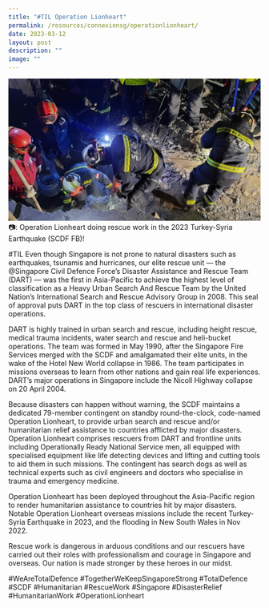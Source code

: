 ```yaml
---
title: "#TIL Operation Lionheart"
permalink: /resources/connexionsg/operationlionheart/
date: 2023-03-12
layout: post
description: ""
image: ""
---
```

![](/images/connexionsg/2023/SCDF%20DART.jpg)
📷: Operation Lionheart doing rescue work in the 2023 Turkey-Syria Earthquake (SCDF FB)!

#TIL Even though Singapore is not prone to natural disasters such as earthquakes, tsunamis and hurricanes, our elite rescue unit — the @Singapore Civil Defence Force’s Disaster Assistance and Rescue Team (DART) — was the first in Asia-Pacific to achieve the highest level of classification as a Heavy Urban Search And Rescue Team by the United Nation’s International Search and Rescue Advisory Group in 2008. This seal of approval puts DART in the top class of rescuers in international disaster operations.

DART is highly trained in urban search and rescue, including height rescue, medical trauma incidents, water search and rescue and heli-bucket operations. The team was formed in May 1990, after the Singapore Fire Services merged with the SCDF and amalgamated their elite units, in the wake of the Hotel New World collapse in 1986. The team participates in missions overseas to learn from other nations and gain real life experiences. DART’s major operations in Singapore include the Nicoll Highway collapse on 20 April 2004.

Because disasters can happen without warning, the SCDF maintains a dedicated 79-member contingent on standby round-the-clock, code-named Operation Lionheart, to provide urban search and rescue and/or humanitarian relief assistance to countries afflicted by major disasters. Operation Lionheart comprises rescuers from DART and frontline units including Operationally Ready National Service men, all equipped with specialised equipment like life detecting devices and lifting and cutting tools to aid them in such missions. The contingent has search dogs as well as technical experts such as civil engineers and doctors who specialise in trauma and emergency medicine.

Operation Lionheart has been deployed throughout the Asia-Pacific region to render humanitarian assistance to countries hit by major disasters. Notable Operation Lionheart overseas missions include the recent Turkey-Syria Earthquake in 2023, and the flooding in New South Wales in Nov 2022.

Rescue work is dangerous in arduous conditions and our rescuers have carried out their roles with professionalism and courage in Singapore and overseas. Our nation is made stronger by these heroes in our midst.

#WeAreTotalDefence #TogetherWeKeepSingaporeStrong #TotalDefence #SCDF #Humanitarian #RescueWork #Singapore #DisasterRelief #HumanitarianWork #OperationLionheart
